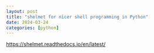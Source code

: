 ```yaml
---
layout: post
title: "shelmet for nicer shell programming in Python"
date: 2024-03-24
categories: [python]
---
```


https://shelmet.readthedocs.io/en/latest/
